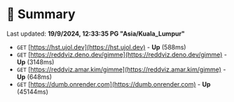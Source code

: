 # 📖 Summary
Last updated: **19/9/2024, 12:33:35 PG "Asia/Kuala_Lumpur"**

- `GET` [https://hst.ujol.dev](https://hst.ujol.dev) - **Up** (588ms)
- `GET` [https://reddviz.deno.dev/gimme](https://reddviz.deno.dev/gimme) - **Up** (3148ms)
- `GET` [https://reddviz.amar.kim/gimme](https://reddviz.amar.kim/gimme) - **Up** (648ms)
- `GET` [https://dumb.onrender.com](https://dumb.onrender.com) - **Up** (45144ms)

